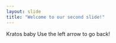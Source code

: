 ```yaml
---
layout: slide
title: "Welcome to our second slide!"
---
```

Kratos baby
Use the left arrow to go back!
